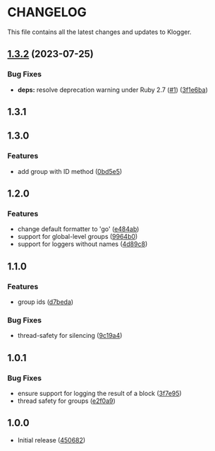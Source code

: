 # CHANGELOG

This file contains all the latest changes and updates to Klogger.

## [1.3.2](https://github.com/krystal/klogger/compare/v1.3.1...v1.3.2) (2023-07-25)


### Bug Fixes

* **deps:** resolve deprecation warning under Ruby 2.7 ([#1](https://github.com/krystal/klogger/issues/1)) ([3f1e6ba](https://github.com/krystal/klogger/commit/3f1e6ba066705adb39670e686bb8713c5f487e79))

## 1.3.1

## 1.3.0

### Features

* add group with ID method ([0bd5e5](https://github.com/krystal/klogger/commit/0bd5e590b8ffe055de98403d8ddf9d597dba5208))

## 1.2.0

### Features

* change default formatter to 'go' ([e484ab](https://github.com/krystal/klogger/commit/e484ab39eb7fb6d1a6722d4e55227d00d703ba6e))
* support for global-level groups ([9964b0](https://github.com/krystal/klogger/commit/9964b0818dbcb81e3ed0d488cb761d9a16ed59d1))
* support for loggers without names ([4d89c8](https://github.com/krystal/klogger/commit/4d89c8fc84f16963e09c94c60c22fca24d0811c9))

## 1.1.0

### Features

* group ids ([d7beda](https://github.com/krystal/klogger/commit/d7bedad43b2a2f508322d4f3d9e3bd82e22e9ccc))

### Bug Fixes

* thread-safety for silencing ([9c19a4](https://github.com/krystal/klogger/commit/9c19a4a5c33c5790c55ddcb25fc3aa758b86dadd))

## 1.0.1

### Bug Fixes

* ensure support for logging the result of a block ([3f7e95](https://github.com/krystal/klogger/commit/3f7e9517f19e3e80ad3987d71c29e23e3dc2cfca))
* thread safety for groups ([e2f0a9](https://github.com/krystal/klogger/commit/e2f0a98b019998ebb18ddd8e48b5ee267e08878a))

## 1.0.0

* Initial release ([450682](https://github.com/krystal/klogger/commit/450682ef064a0ea58981a0869830fe96b53a4185))
